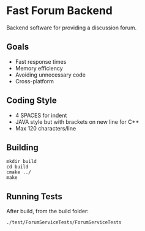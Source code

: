 # Fast Forum Backend

Backend software for providing a discussion forum. 

## Goals

* Fast response times
* Memory efficiency
* Avoiding unnecessary code
* Cross-platform

## Coding Style

* 4 SPACES for indent
* JAVA style but with brackets on new line for C++
* Max 120 characters/line

## Building

    mkdir build
    cd build
    cmake ../
    make

## Running Tests

After build, from the build folder:

    ./test/ForumServiceTests/ForumServiceTests
